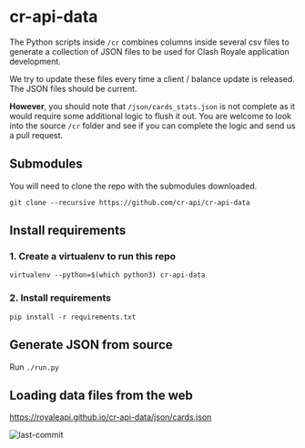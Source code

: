 # cr-api-data

The Python scripts inside `/cr` combines columns inside several csv files to generate a collection of JSON files to be used for Clash Royale application development.

We try to update these files every time a client / balance update is released. The JSON files should be current.

**However**, you should note that `/json/cards_stats.json` is not complete as it would require some additional logic to flush it out. You are welcome to look into the source `/cr` folder and see if you can complete the logic and send us a pull request. 

## Submodules

You will need to clone the repo with the submodules downloaded.

```git clone --recursive https://github.com/cr-api/cr-api-data```

## Install requirements

### 1. Create a virtualenv to run this repo

```virtualenv --python=$(which python3) cr-api-data```

### 2. Install requirements

```pip install -r requirements.txt```

## Generate JSON from source

Run `./run.py`

## Loading data files from the web

https://royaleapi.github.io/cr-api-data/json/cards.json

![last-commit](https://img.shields.io/github/last-commit/royaleapi/cr-api-data?style=for-the-badge)




